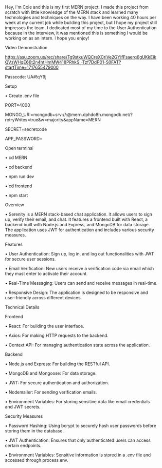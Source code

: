 Hey, I'm Cole and this is my first MERN project. I made this project from scratch with little knowledge of the MERN stack and learned many technologies and techniques on the way. I have been working 40 hours per week at my current job while building this project, but I hope my project still impresses the team. I dedicated most of my time to the User Authentication because in the interview, it was mentioned this is something I would be working on as an intern. I hope you enjoy!

Video Demonstration

https://asu.zoom.us/rec/share/Tg9stkuWQCreXCriVe2GYIfFsaerq6gUKkEikQVzWHqE66t2n4htHmMW418PRhkS.-Tzf7DdP01-S0FAT?startTime=1717655479000

Passcode: UA#!qY9j

Setup

• Create .env file

PORT=4000

MONGO_URI=mongodb+srv://<yourusername>:<yourpassword>@mern.dphdo8h.mongodb.net/?retryWrites=true&w=majority&appName=MERN

SECRET=secretcode

APP_PASSWORD=<yourapppasswordfromgoogleaccount>

Open terminal

• cd MERN

• cd backend

• npm run dev

• cd frontend

• npm start


Overview

• Serenity is a MERN stack-based chat application. It allows users to sign up, verify their email, and chat. It features a frontend built with React, a backend built with Node.js and Express, and MongoDB for data storage. The application uses JWT for authentication and includes various security measures.

Features

• User Authentication: Sign up, log in, and log out functionalities with JWT for secure user sessions.

• Email Verification: New users receive a verification code via email which they must enter to activate their account.

• Real-Time Messaging: Users can send and receive messages in real-time.

• Responsive Design: The application is designed to be responsive and user-friendly across different devices.


Technical Details

Frontend

• React: For building the user interface.

• Axios: For making HTTP requests to the backend.

• Context API: For managing authentication state across the application.

Backend

• Node.js and Express: For building the RESTful API.

• MongoDB and Mongoose: For data storage.

• JWT: For secure authentication and authorization.

• Nodemailer: For sending verification emails.

• Environment Variables: For storing sensitive data like email credentials and JWT secrets.

Security Measures

• Password Hashing: Using bcrypt to securely hash user passwords before storing them in the database.

• JWT Authentication: Ensures that only authenticated users can access certain endpoints.

• Environment Variables: Sensitive information is stored in a .env file and accessed through process.env.
